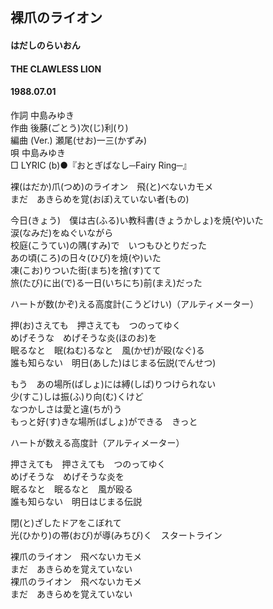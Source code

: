 ## 裸爪のライオン
#### はだしのらいおん
#### THE CLAWLESS LION
#### 1988.07.01


作詞     中島みゆき  
作曲     後藤(ごとう)次(じ)利(り)  
編曲 (Ver.)   瀬尾(せお)一三(かずみ)  
唄     中島みゆき   
□ LYRIC (b)●『おとぎばなし─Fairy Ring─』　　　   
    
   
裸(はだか)爪(つめ)のライオン　飛(と)べないカモメ  
まだ　あきらめを覚(おぼ)えていない者(もの)  

今日(きょう)　僕は古(ふる)い教科書(きょうかしょ)を焼(や)いた  
涙(なみだ)をぬぐいながら  
校庭(こうてい)の隅(すみ)で　いつもひとりだった  
あの頃(ころ)の日々(ひび)を焼(や)いた  
凍(こお)りついた街(まち)を捨(す)てて  
旅(たび)に出(で)る一日(いちにち)前(まえ)だった  

  
ハートが数(かぞ)える高度計(こうどけい)（アルティメーター）  

押(お)さえても　押さえても　つのってゆく  
めげそうな　めげそうな炎(ほのお)を  
眠るなと　眠(ねむ)るなと　風(かぜ)が殴(なぐ)る  
誰も知らない　明日(あした)はじまる伝説(でんせつ)  

もう　あの場所(ばしょ)には縛(しば)りつけられない  
少(すこ)しは振(ふ)り向(む)くけど  
なつかしさは愛と違(ちが)う  
もっと好(す)きな場所(ばしょ)ができる　きっと  

  
ハートが数える高度計（アルティメーター）     

押さえても　押さえても　つのってゆく  
めげそうな　めげそうな炎を  
眠るなと　眠るなと　風が殴る  
誰も知らない　明日はじまる伝説  

閉(と)ざしたドアをこぼれて  
光(ひかり)の帯(おび)が導(みちび)く　スタートライン  

裸爪のライオン　飛べないカモメ  
まだ　あきらめを覚えていない  
裸爪のライオン　飛べないカモメ  
まだ　あきらめを覚えていない  